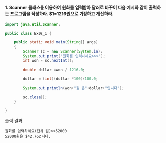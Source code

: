 #### 1. Scanner 클래스를 이용하여 원화를 입력받아 달러로 바꾸어 다음 예시와 같이 출력하는 프로그램을 작성하라. $1=1216원으로 가정하고 계산하라.

```java
import java.util.Scanner;

public class Ex02_1 {

	public static void main(String[] args) 
	{
		Scanner sc = new Scanner(System.in);
		System.out.print("원화를 입력하세요>>>");
		int won = sc.nextInt();
		
		double dollar =won / 1216.0;
		
		dollar = (int)(dollar *100)/100.0;
		
		System.out.println(won+"원 은"+dollar+"입니다");
		
		sc.close();
	}

}
```
출력 결과
```
원화를 입력하세요(단위 원)>>52000
52000원은 $42.76입니다.
```

